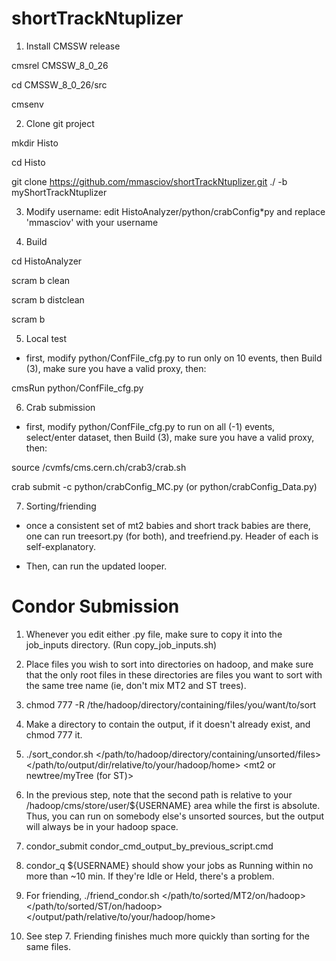 # shortTrackNtuplizer

1. Install CMSSW release

cmsrel CMSSW_8_0_26

cd CMSSW_8_0_26/src

cmsenv


2. Clone git project

mkdir Histo

cd Histo

git clone https://github.com/mmasciov/shortTrackNtuplizer.git ./ -b myShortTrackNtuplizer


3. Modify username: edit HistoAnalyzer/python/crabConfig*py and replace 'mmasciov' with your username


4. Build

cd HistoAnalyzer

scram b clean

scram b distclean

scram b


5. Local test

- first, modify python/ConfFile_cfg.py to run only on 10 events, then Build (3), make sure you have a valid proxy, then:

cmsRun python/ConfFile_cfg.py


6. Crab submission

- first, modify python/ConfFile_cfg.py to run on all (-1) events, select/enter dataset, then Build (3), make sure you have a valid proxy, then:

source /cvmfs/cms.cern.ch/crab3/crab.sh

crab submit -c python/crabConfig_MC.py (or python/crabConfig_Data.py)



7. Sorting/friending

- once a consistent set of mt2 babies and short track babies are there, one can run treesort.py (for both), and treefriend.py. Header of each is self-explanatory.

- Then, can run the updated looper.




# Condor Submission

1. Whenever you edit either .py file, make sure to copy it into the job_inputs directory. (Run copy_job_inputs.sh)

2. Place files you wish to sort into directories on hadoop, and make sure that the only root files in these directories are files you want to sort with the same tree name (ie, don't mix MT2 and ST trees).

3. chmod 777 -R /the/hadoop/directory/containing/files/you/want/to/sort

4. Make a directory to contain the output, if it doesn't already exist, and chmod 777 it.

5. ./sort_condor.sh </path/to/hadoop/directory/containing/unsorted/files> </path/to/output/dir/relative/to/your/hadoop/home> <mt2 or newtree/myTree (for ST)>

6. In the previous step, note that the second path is relative to your /hadoop/cms/store/user/${USERNAME} area while the first is absolute. Thus, you can run on somebody else's unsorted sources, but the output will always be in your hadoop space.

7. condor_submit condor_cmd_output_by_previous_script.cmd

8. condor_q ${USERNAME} should show your jobs as Running within no more than ~10 min. If they're Idle or Held, there's a problem.

9. For friending, ./friend_condor.sh </path/to/sorted/MT2/on/hadoop> </path/to/sorted/ST/on/hadoop> </output/path/relative/to/your/hadoop/home>

10. See step 7. Friending finishes much more quickly than sorting for the same files.